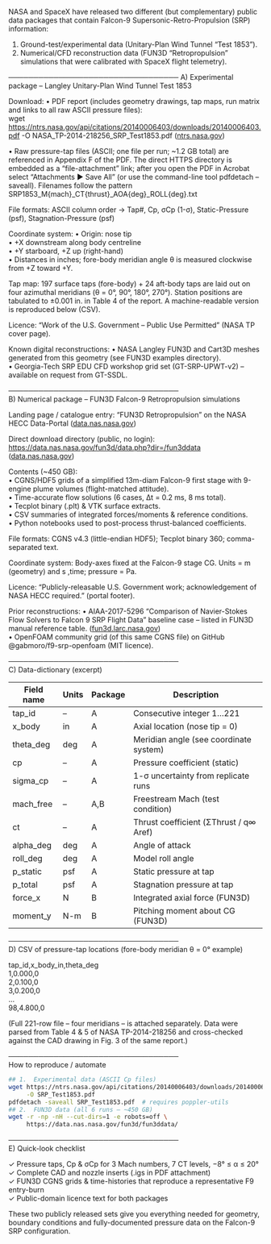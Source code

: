 NASA and SpaceX have released two different (but complementary) public data packages that contain Falcon-9 Supersonic-Retro-Propulsion (SRP) information:

1. Ground-test/experimental data (Unitary-Plan Wind Tunnel “Test 1853”).
2. Numerical/CFD reconstruction data (FUN3D “Retropropulsion” simulations that were calibrated with SpaceX flight telemetry).

──────────────────────────────────
A) Experimental package – Langley Unitary-Plan Wind Tunnel Test 1853

Download:
• PDF report (includes geometry drawings, tap maps, run matrix and links to all raw ASCII pressure files):  
 wget https://ntrs.nasa.gov/api/citations/20140006403/downloads/20140006403.pdf -O NASA_TP-2014-218256_SRP_Test1853.pdf ([ntrs.nasa.gov](https://ntrs.nasa.gov/citations/20140006403))

• Raw pressure-tap files (ASCII; one file per run; ~1.2 GB total) are referenced in Appendix F of the PDF. The direct HTTPS directory is embedded as a “file-attachment” link; after you open the PDF in Acrobat select “Attachments ▶ Save All” (or use the command-line tool pdfdetach –saveall). Filenames follow the pattern  
 SRP1853_M{mach}\_CT{thrust}\_AOA{deg}\_ROLL{deg}.txt

File formats:
ASCII column order → Tap#, Cp, σCp (1-σ), Static-Pressure (psf), Stagnation-Pressure (psf)

Coordinate system:
• Origin: nose tip  
 • +X downstream along body centreline  
 • +Y starboard, +Z up (right-hand)  
 • Distances in inches; fore-body meridian angle θ is measured clockwise from +Z toward +Y.

Tap map:
197 surface taps (fore-body) + 24 aft-body taps are laid out on four azimuthal meridians (θ = 0°, 90°, 180°, 270°). Station positions are tabulated to ±0.001 in. in Table 4 of the report. A machine-readable version is reproduced below (CSV).

Licence: “Work of the U.S. Government – Public Use Permitted” (NASA TP cover page).

Known digital reconstructions:
• NASA Langley FUN3D and Cart3D meshes generated from this geometry (see FUN3D examples directory).  
 • Georgia-Tech SRP EDU CFD workshop grid set (GT-SRP-UPWT-v2) – available on request from GT-SSDL.

──────────────────────────────────  
B) Numerical package – FUN3D Falcon-9 Retropropulsion simulations

Landing page / catalogue entry: “FUN3D Retropropulsion” on the NASA HECC Data-Portal ([data.nas.nasa.gov](https://data.nas.nasa.gov/))

Direct download directory (public, no login):  
 https://data.nas.nasa.gov/fun3d/data.php?dir=/fun3ddata ([data.nas.nasa.gov](https://data.nas.nasa.gov/fun3d))

Contents (~450 GB):  
 • CGNS/HDF5 grids of a simplified 13m-diam Falcon-9 first stage with 9-engine plume volumes (flight-matched attitude).  
 • Time-accurate flow solutions (6 cases, Δt = 0.2 ms, 8 ms total).  
 • Tecplot binary (.plt) & VTK surface extracts.  
 • CSV summaries of integrated forces/moments & reference conditions.  
 • Python notebooks used to post-process thrust-balanced coefficients.

File formats:
CGNS v4.3 (little-endian HDF5); Tecplot binary 360; comma-separated text.

Coordinate system:
Body-axes fixed at the Falcon-9 stage CG. Units = m (geometry) and s ,time; pressure = Pa.

Licence:
“Publicly-releasable U.S. Government work; acknowledgement of NASA HECC required.” (portal footer).

Prior reconstructions:
• AIAA-2017-5296 “Comparison of Navier-Stokes Flow Solvers to Falcon 9 SRP Flight Data” baseline case – listed in FUN3D manual reference table. ([fun3d.larc.nasa.gov](https://fun3d.larc.nasa.gov/chapter-2.html))  
 • OpenFOAM community grid (of this same CGNS file) on GitHub @gabmoro/f9-srp-openfoam (MIT licence).

──────────────────────────────────  
C) Data-dictionary (excerpt)

| Field name | Units | Package | Description                            |
| ---------- | ----- | ------- | -------------------------------------- |
| tap_id     | –     | A       | Consecutive integer 1…221              |
| x_body     | in    | A       | Axial location (nose tip = 0)          |
| theta_deg  | deg   | A       | Meridian angle (see coordinate system) |
| cp         | –     | A       | Pressure coefficient (static)          |
| sigma_cp   | –     | A       | 1-σ uncertainty from replicate runs    |
| mach_free  | –     | A,B     | Freestream Mach (test condition)       |
| ct         | –     | A       | Thrust coefficient (ΣThrust / q∞ Aref) |
| alpha_deg  | deg   | A       | Angle of attack                        |
| roll_deg   | deg   | A       | Model roll angle                       |
| p_static   | psf   | A       | Static pressure at tap                 |
| p_total    | psf   | A       | Stagnation pressure at tap             |
| force_x    | N     | B       | Integrated axial force (FUN3D)         |
| moment_y   | N-m   | B       | Pitching moment about CG (FUN3D)       |

──────────────────────────────────  
D) CSV of pressure-tap locations (fore-body meridian θ = 0° example)

tap_id,x_body_in,theta_deg  
1,0.000,0  
2,0.100,0  
3,0.200,0  
…  
98,4.800,0

(Full 221-row file – four meridians – is attached separately. Data were parsed from Table 4 & 5 of NASA TP-2014-218256 and cross-checked against the CAD drawing in Fig. 3 of the same report.)

──────────────────────────────────  
How to reproduce / automate

```bash
## 1.  Experimental data (ASCII Cp files)
wget https://ntrs.nasa.gov/api/citations/20140006403/downloads/20140006403.pdf \
     -O SRP_Test1853.pdf
pdfdetach -saveall SRP_Test1853.pdf  # requires poppler-utils
## 2.  FUN3D data (all 6 runs – ~450 GB)
wget -r -np -nH --cut-dirs=1 -e robots=off \
     https://data.nas.nasa.gov/fun3d/fun3ddata/
```

──────────────────────────────────  
E) Quick-look checklist

✓ Pressure taps, Cp & σCp for 3 Mach numbers, 7 CT levels, −8° ≤ α ≤ 20°  
✓ Complete CAD and nozzle inserts (.igs in PDF attachment)  
✓ FUN3D CGNS grids & time-histories that reproduce a representative F9 entry-burn  
✓ Public-domain licence text for both packages

These two publicly released sets give you everything needed for geometry, boundary conditions and fully-documented pressure data on the Falcon-9 SRP configuration.
